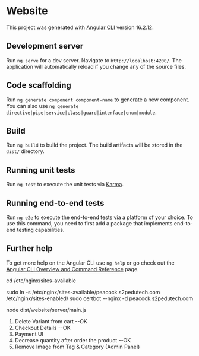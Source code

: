 # Website

This project was generated with [Angular CLI](https://github.com/angular/angular-cli) version 16.2.12.

## Development server

Run `ng serve` for a dev server. Navigate to `http://localhost:4200/`. The application will automatically reload if you change any of the source files.

## Code scaffolding

Run `ng generate component component-name` to generate a new component. You can also use `ng generate directive|pipe|service|class|guard|interface|enum|module`.

## Build

Run `ng build` to build the project. The build artifacts will be stored in the `dist/` directory.

## Running unit tests

Run `ng test` to execute the unit tests via [Karma](https://karma-runner.github.io).

## Running end-to-end tests

Run `ng e2e` to execute the end-to-end tests via a platform of your choice. To use this command, you need to first add a package that implements end-to-end testing capabilities.

## Further help

To get more help on the Angular CLI use `ng help` or go check out the [Angular CLI Overview and Command Reference](https://angular.io/cli) page.


cd /etc/nginx/sites-available

sudo ln -s /etc/nginx/sites-available/peacock.s2pedutech.com /etc/nginx/sites-enabled/
sudo certbot --nginx -d peacock.s2pedutech.com 

node dist/website/server/main.js

<!-- Pending Bugs -->
1) Delete Variant from cart --OK
2) Checkout Details --OK
3) Payment UI
4) Decrease quantity after order the product --OK
5) Remove Image from Tag & Category (Admin Panel)